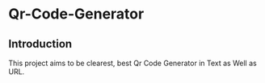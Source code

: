 # Qr-Code-Generator

Introduction
----------------------------------------------------------------------------------------------------------------------------------------------------------------------------
This project aims to be clearest, best Qr Code Generator in Text as Well as URL.

